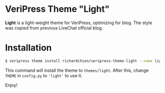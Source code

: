 # VeriPress Theme "Light"

**Light** is a light-weight theme for VeriPress, optimizing for blog. The style was copied from previous LiveChat official blog.

# Installation

```sh
$ veripress theme install richardchien/veripress-theme-light --name light
```

This command will install the theme to `themes/light`. After this, change `THEME` in `config.py` to `'light'` to use it.

Enjoy!
